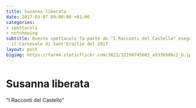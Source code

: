 ```yaml
---
title: Susanna liberata
date: 2017-03-07 09:00:00 +01:00
categories:
- spettacoli
- notshowing
subtitle: Questo spettacolo fa parte de "I Racconti del Castello" eseguito durante
  il Carnevale di Sant'Eraclio del 2017
layout: post
bigimg: https://farm4.staticflickr.com/3821/32196745603_a533b586c2_b.jpg
---
```


# Susanna liberata
"I Racconti del Castello"